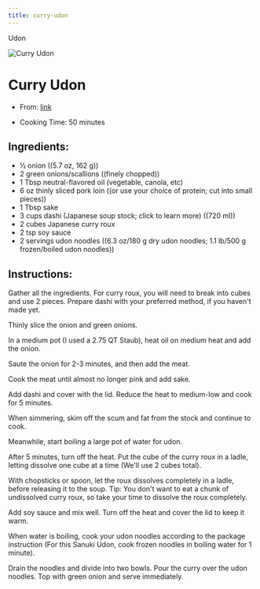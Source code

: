 ```yaml
---
title: curry-udon
---
```


Udon

![Curry
Udon](https://www.justonecookbook.com/wp-content/uploads/2020/05/Curry-Udon-1131-I-2.jpg)

# Curry Udon

- From: [link](https://www.justonecookbook.com/curry-udon/.md)

- Cooking Time: 50 minutes

## Ingredients:

- ½ onion ((5.7 oz, 162 g))
- 2 green onions/scallions ((finely chopped))
- 1 Tbsp neutral-flavored oil (vegetable, canola, etc)
- 6 oz thinly sliced pork loin ((or use your choice of protein; cut
  into small pieces))
- 1 Tbsp sake
- 3 cups dashi (Japanese soup stock; click to learn more) ((720 ml))
- 2 cubes Japanese curry roux
- 2 tsp soy sauce
- 2 servings udon noodles ((6.3 oz/180 g dry udon noodles; 1.1 lb/500
  g frozen/boiled udon noodles))

## Instructions:

Gather all the ingredients. For curry roux, you will need to break into
cubes and use 2 pieces. Prepare dashi with your preferred method, if you
haven\'t made yet.

Thinly slice the onion and green onions.

In a medium pot (I used a 2.75 QT Staub), heat oil on medium heat and
add the onion.

Saute the onion for 2-3 minutes, and then add the meat.

Cook the meat until almost no longer pink and add sake.

Add dashi and cover with the lid. Reduce the heat to medium-low and cook
for 5 minutes.

When simmering, skim off the scum and fat from the stock and continue to
cook.

Meanwhile, start boiling a large pot of water for udon.

After 5 minutes, turn off the heat. Put the cube of the curry roux in a
ladle, letting dissolve one cube at a time (We\'ll use 2 cubes total).

With chopsticks or spoon, let the roux dissolves completely in a ladle,
before releasing it to the soup. Tip: You don\'t want to eat a chunk of
undissolved curry roux, so take your time to dissolve the roux
completely.

Add soy sauce and mix well. Turn off the heat and cover the lid to keep
it warm.

When water is boiling, cook your udon noodles according to the package
instruction (For this Sanuki Udon, cook frozen noodles in boiling water
for 1 minute).

Drain the noodles and divide into two bowls. Pour the curry over the
udon noodles. Top with green onion and serve immediately.

